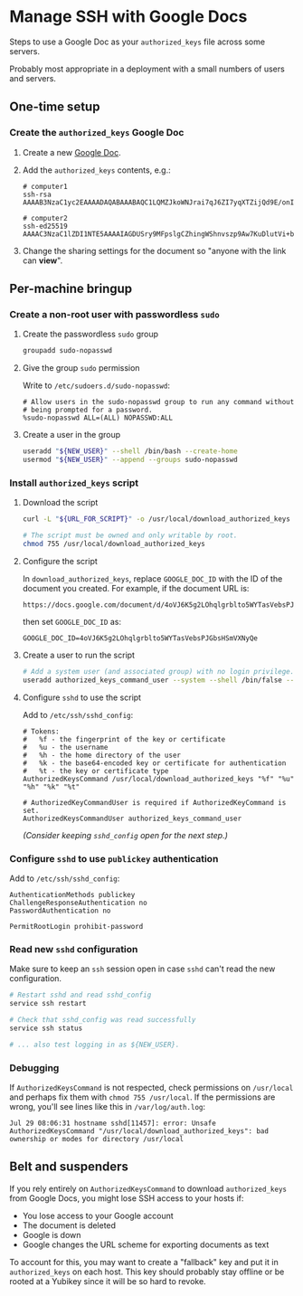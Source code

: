 # Manage SSH with Google Docs

Steps to use a Google Doc as your `authorized_keys` file across some servers.

Probably most appropriate in a deployment with a small numbers of users and servers.

## One-time setup

### Create the `authorized_keys` Google Doc

1.  Create a new [Google Doc](https://docs.google.com/document).

2.  Add the `authorized_keys` contents, e.g.:

    ```
    # computer1
    ssh-rsa AAAAB3NzaC1yc2EAAAADAQABAAABAQC1LQMZJkoWNJrai7qJ6ZI7yqXTZijQd9E/onI01dR2bA1Mvrmbz/BL0tJIrwNxVpNCUn9Os4svPy9ITIrkKg6rlxHMwW1D9oEc7grrFaM2jvhaF/GrMKuD1gC+kRYW5eaZqdcP7njRO8+ciwVImb3sw+mSAvSKUcIvHby8yGEVU2I+p3I35YRSSN1KH+BFPQRE/jd0U4Qm1a5ZI5LWL6cUbFLv5OzHp8nun+BNQStxMe6bjHcXJRtH+8LxXs5meTTo/MOUSUgPIFSYlUF1ujHJio02NXJatlWn6t1IbHMm86JAc6uSOvQNUmEB0PbUdAbV8QCS9k84xz7AzpAJC/U3

    # computer2
    ssh-ed25519 AAAAC3NzaC1lZDI1NTE5AAAAIAGDUSry9MFpslgCZhingWShnvszp9Aw7KuDlutVi+bl
    ```

3. Change the sharing settings for the document so "anyone with the link can **view**".

## Per-machine bringup

### Create a non-root user with passwordless `sudo`

1.  Create the passwordless `sudo` group

    ```bash
    groupadd sudo-nopasswd
    ```

2.  Give the group `sudo` permission

    Write to `/etc/sudoers.d/sudo-nopasswd`:

    ```
    # Allow users in the sudo-nopasswd group to run any command without
    # being prompted for a password.
    %sudo-nopasswd ALL=(ALL) NOPASSWD:ALL
    ```

3.  Create a user in the group

    ```bash
    useradd "${NEW_USER}" --shell /bin/bash --create-home
    usermod "${NEW_USER}" --append --groups sudo-nopasswd
    ```

### Install `authorized_keys` script

1.  Download the script

    ```bash
    curl -L "${URL_FOR_SCRIPT}" -o /usr/local/download_authorized_keys

    # The script must be owned and only writable by root.
    chmod 755 /usr/local/download_authorized_keys
    ```

2.  Configure the script

    In `download_authorized_keys`, replace `GOOGLE_DOC_ID` with the ID of the document you created. For example, if the document URL is:
    ```
    https://docs.google.com/document/d/4oVJ6K5g2LOhqlgrblto5WYTasVebsPJGbsHSmVXNyQe/edit
    ```

    then set `GOOGLE_DOC_ID` as:
    ```
    GOOGLE_DOC_ID=4oVJ6K5g2LOhqlgrblto5WYTasVebsPJGbsHSmVXNyQe
    ```

3.  Create a user to run the script

    ```bash
    # Add a system user (and associated group) with no login privilege.
    useradd authorized_keys_command_user --system --shell /bin/false --user-group
    ```

4.  Configure `sshd` to use the script

    Add to `/etc/ssh/sshd_config`:

    ```
    # Tokens:
    #   %f - the fingerprint of the key or certificate
    #   %u - the username
    #   %h - the home directory of the user
    #   %k - the base64-encoded key or certificate for authentication
    #   %t - the key or certificate type 
    AuthorizedKeysCommand /usr/local/download_authorized_keys "%f" "%u" "%h" "%k" "%t"

    # AuthorizedKeyCommandUser is required if AuthorizedKeyCommand is set.
    AuthorizedKeysCommandUser authorized_keys_command_user
    ```

    _(Consider keeping `sshd_config` open for the next step.)_

### Configure `sshd` to use `publickey` authentication

Add to `/etc/ssh/sshd_config`:

```
AuthenticationMethods publickey
ChallengeResponseAuthentication no
PasswordAuthentication no

PermitRootLogin prohibit-password
```

### Read new `sshd` configuration

Make sure to keep an `ssh` session open in case `sshd` can't read the new configuration.

```bash
# Restart sshd and read sshd_config
service ssh restart

# Check that sshd_config was read successfully
service ssh status

# ... also test logging in as ${NEW_USER}.
```

### Debugging

If `AuthorizedKeysCommand` is not respected, check permissions on `/usr/local` and perhaps fix them with `chmod 755 /usr/local`. If the permissions are wrong, you'll see lines like this in `/var/log/auth.log`:

```
Jul 29 08:06:31 hostname sshd[11457]: error: Unsafe AuthorizedKeysCommand "/usr/local/download_authorized_keys": bad ownership or modes for directory /usr/local
```

## Belt and suspenders

If you rely entirely on `AuthorizedKeysCommand` to download `authorized_keys` from Google Docs, you might lose SSH access to your hosts if:
- You lose access to your Google account
- The document is deleted
- Google is down
- Google changes the URL scheme for exporting documents as text

To account for this, you may want to create a "fallback" key and put it in `authorized_keys` on each host. This key should probably stay offline or be rooted at a Yubikey since it will be so hard to revoke.
